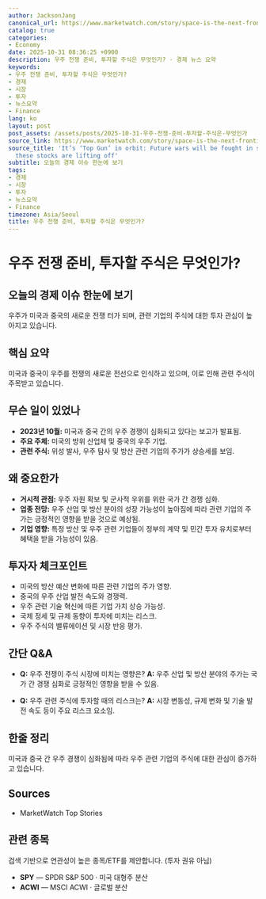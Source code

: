 ```yaml
---
author: JacksonJang
canonical_url: https://www.marketwatch.com/story/space-is-the-next-frontier-for-the-u-s-and-china-to-fight-over-these-stocks-are-ready-for-launch-fcdda128?mod=mw_rss_topstories
catalog: true
categories:
- Economy
date: 2025-10-31 08:36:25 +0900
description: 우주 전쟁 준비, 투자할 주식은 무엇인가? · 경제 뉴스 요약
keywords:
- 우주 전쟁 준비, 투자할 주식은 무엇인가?
- 경제
- 시장
- 투자
- 뉴스요약
- Finance
lang: ko
layout: post
post_assets: /assets/posts/2025-10-31-우주-전쟁-준비-투자할-주식은-무엇인가
source_link: https://www.marketwatch.com/story/space-is-the-next-frontier-for-the-u-s-and-china-to-fight-over-these-stocks-are-ready-for-launch-fcdda128?mod=mw_rss_topstories
source_title: 'It’s ‘Top Gun’ in orbit: Future wars will be fought in space — and
  these stocks are lifting off'
subtitle: 오늘의 경제 이슈 한눈에 보기
tags:
- 경제
- 시장
- 투자
- 뉴스요약
- Finance
timezone: Asia/Seoul
title: 우주 전쟁 준비, 투자할 주식은 무엇인가?
---
```


# 우주 전쟁 준비, 투자할 주식은 무엇인가?
## 오늘의 경제 이슈 한눈에 보기

우주가 미국과 중국의 새로운 전쟁 터가 되며, 관련 기업의 주식에 대한 투자 관심이 높아지고 있습니다.

## 핵심 요약
미국과 중국이 우주를 전쟁의 새로운 전선으로 인식하고 있으며, 이로 인해 관련 주식이 주목받고 있습니다.

## 무슨 일이 있었나
- **2023년 10월:** 미국과 중국 간의 우주 경쟁이 심화되고 있다는 보고가 발표됨.
- **주요 주체:** 미국의 방위 산업체 및 중국의 우주 기업.
- **관련 주식:** 위성 발사, 우주 탐사 및 방산 관련 기업의 주가가 상승세를 보임.

## 왜 중요한가
- **거시적 관점:** 우주 자원 확보 및 군사적 우위를 위한 국가 간 경쟁 심화.
- **업종 전망:** 우주 산업 및 방산 분야의 성장 가능성이 높아짐에 따라 관련 기업의 주가는 긍정적인 영향을 받을 것으로 예상됨.
- **기업 영향:** 특정 방산 및 우주 관련 기업들이 정부의 계약 및 민간 투자 유치로부터 혜택을 받을 가능성이 있음.

## 투자자 체크포인트
- 미국의 방산 예산 변화에 따른 관련 기업의 주가 영향.
- 중국의 우주 산업 발전 속도와 경쟁력.
- 우주 관련 기술 혁신에 따른 기업 가치 상승 가능성.
- 국제 정세 및 규제 동향이 투자에 미치는 리스크.
- 우주 주식의 밸류에이션 및 시장 반응 평가.

## 간단 Q&A
- **Q:** 우주 전쟁이 주식 시장에 미치는 영향은?
  **A:** 우주 산업 및 방산 분야의 주가는 국가 간 경쟁 심화로 긍정적인 영향을 받을 수 있음.
  
- **Q:** 우주 관련 주식에 투자할 때의 리스크는?
  **A:** 시장 변동성, 규제 변화 및 기술 발전 속도 등이 주요 리스크 요소임.

## 한줄 정리
미국과 중국 간 우주 경쟁이 심화됨에 따라 우주 관련 기업의 주식에 대한 관심이 증가하고 있습니다.

## Sources
- MarketWatch Top Stories

## 관련 종목
검색 기반으로 연관성이 높은 종목/ETF를 제안합니다. (투자 권유 아님)
- **SPY** — SPDR S&P 500 · 미국 대형주 분산
- **ACWI** — MSCI ACWI · 글로벌 분산